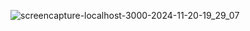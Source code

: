

![screencapture-localhost-3000-2024-11-20-19_29_07](https://github.com/user-attachments/assets/9dae987b-3f22-4210-a7e1-01b9edcfa3a3)


